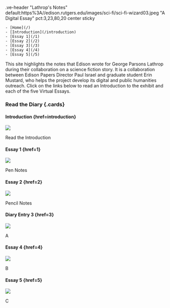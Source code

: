 .ve-header "Lathrop's Notes" default:https%3A//edison.rutgers.edu/images/sci-fi/sci-fi-wizard03.jpeg "A Digital Essay" pct:3,23,80,20 center sticky

    - [Home](/)
    - [Introduction](/introduction)
    - [Essay 1](/1)
    - [Essay 2](/2)
    - [Essay 3](/3)
    - [Essay 4](/4)
    - [Essay 5](/5)
    
This site highlights the notes that Edison wrote for George Parsons Lathrop during their collaboration on a science fiction story. It is a collaboration between Edison Papers Director Paul Israel and graduate student Erin Mustard, who helps the project develop its digital and public humanities outreach. Click on the links below to read an Introduction to the exhibit and each of the five Virtual Essays.

### Read the Diary {.cards}

#### Introduction {href=introduction}

![](https://raw.githubusercontent.com/edisonpapers/media/main/ThomasAlvaEdison1884/Thomas_Alva_Edison_1884.jpg)

Read the Introduction 

#### Essay 1 {href=1}

![](https://raw.githubusercontent.com/edisonpapers/media/main/diary/Diary_Entry_01.png)

Pen Notes

#### Essay 2 {href=2}

![](https://raw.githubusercontent.com/edisonpapers/media/main/diary/Diary_Entry_02.png)

Pencil Notes

#### Diary Entry 3 {href=3}

![](https://raw.githubusercontent.com/edisonpapers/media/main/diary/Diary_Entry_03.png)

A

#### Essay 4 {href=4}

![](https://raw.githubusercontent.com/edisonpapers/media/main/diary/Diary_Entry_04.png)

B

#### Essay 5 {href=5}

![](https://raw.githubusercontent.com/edisonpapers/media/main/diary/Diary_Entry_05.png)

C
